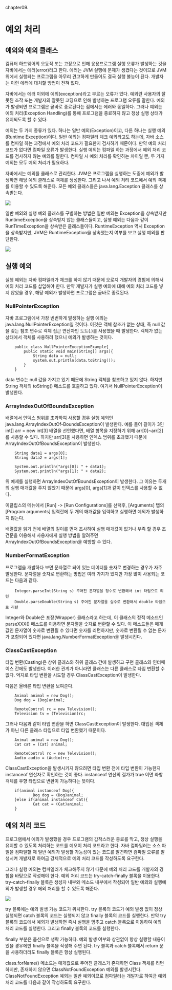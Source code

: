 chapter09.

예외 처리
===========================

## 예외와 예외 클래스

컴퓨터 하드웨어의 오동작 또는 고장으로 인해 응용프로그램 실행 오류가 발생하는 것을 자바에서는 에러(error)라고 한다. 에러는 JVM 실행에 문제가 생겼다는 것이므로 JVM 위에서 실행되는 프로그램을 아무리 견고하게 만들어도 결국 실행 불능이 된다. 개발자는 이런 에러에 대처할 방법이 전혀 없다.

자바에서는 에러 이외에 예외(exception)라고 부르는 오류가 있다. 예외란 사용자의 잘못된 조작 또는 개발자의 잘못된 코딩으로 인해 발생하는 프로그램 오류를 말한다. 예외가 발생되면 프로그램은 곧바로 종료된다는 점에서는 에러와 동일하다. 그러나 예외는 예외 처리(Exception Handling)를 통해 프로그램을 종료하지 않고 정상 실행 상태가 유지되도록 할 수 있다.

예외는 두 가지 종류가 있다. 하나는 일반 예외(Exception)이고, 다른 하나는 실행 예외(Runtime Exception)이다. 일반 예외는 컴파일러 체크 예외라고도 하는데, 자바 소스를 컴파일 하는 과정에서 예외 처리 코드가 필요한지 검사하기 때문이다. 만약 예외 처리 코드가 없다면 컴파일 오류가 발생한다. 실행 예외는 컴파일 하는 과정에서 예외 처리 코드를 검사하지 않는 예외를 말한다. 컴파일 시 예외 처리를 확인하는 차이일 뿐, 두 가지 예외는 모두 예외 처리가 필요하다.

자바에서는 예외를 클래스로 관리한다. JVM은 프로그램을 실행하는 도중에 예외가 발생하면 해당 예외 클래스로 객체를 생성한다. 그리고 나서 예외 처리 코드에서 예외 객체를 이용할 수 있도록 해준다. 모든 예외 클래스들은 java.lang.Exception 클래스를 상속받는다.


<img src ="http://mblogthumb4.phinf.naver.net/20160525_127/mals93_1464110192410HQNY8_JPEG/%BF%B9%BF%DC1.jpg?type=w800"></img>

일반 예외와 실행 예외 클래스를 구별하는 방법은 일반 예외는 Exception을 상속받지만 RuntimeException을 상속받지 않는 클래스들이고, 실행 예외는 다음과 같이 RunTimeException을 상속받은 클래스들이다. RuntimeException 역시 Exception을 상속받지만, JVM은 RuntimeException을 상속했는지 여부를 보고 실행 예외를 판단한다.

<img src="https://mblogthumb-phinf.pstatic.net/20160525_93/mals93_14641101922004y22y_JPEG/%BD%C7%C7%E0%BF%B9%BF%DC.jpg?type=w800"></img>


## 실행 예외

실행 예외는 자바 컴파일러가 체크를 하지 않기 때문에 오로지 개발자의 경험에 의해서 예외 처리 코드를 삽입해야 한다. 만약 개발자가 실행 예외에 대해 예외 처리 코드를 넣지 않았을 경우, 해당 예외가 발생하면 프로그램은 곧바로 종료된다.

### NullPointerException

자바 프로그램에서 가장 빈번하게 발생하는 실행 예외는 java.lang.NullPointerException일 것이다. 이것은 객체 참조가 없는 상태, 즉 null 값을 갖는 참조 변수로 객체 접근 연산자인 도트(.)를 사용했을 때 발생한다. 객체가 없는 상태에서 객체를 사용하려 했으니 예외가 발생하는 것이다.

		public class NullPointerExceptionExample{
			public static void main(String[] args){
				String data = null;
				system.out.println(data.toString());
			}
		}

data 변수는 null 값을 가지고 있기 때문에 String 객체를 참조하고 있지 않다. 하지만 String 객체의 toString() 메소드를 호출하고 있다. 여기서 NullPointerException이 발생한다.

### ArrayIndexOutOfBoundsException

배열에서 인덱스 범위를 초과하여 사용할 경우 실행 예외인 java.lang.ArrayIndexOutOf-BoundsException이 발생한다. 예를 들어 길이가 3인 int[] arr = new int[3] 배열을 선언했다면, 배열 항목을 지정하기 위해 arr[0]~arr[2]를 사용할 수 있다. 하지만 arr[3]을 사용하면 인덱스 범위를 초과했기 때문에 ArrayIndexOutOfBoundsException이 발생한다.

		String data1 = args[0];
		String data2 = args[1];
		
		System.out.println("args[0]: " + data1);
		System.out.println("args[1]: " + data2);

위 예제를 실행하면 ArrayIndexOutOfBoundsException이 발생한다. 그 이유는 두개의 실행 매개값을 주지 않았기 때문에 args[0], args[1]과 같이 인덱스를 사용할 수 없다.

이클립스의 메뉴에서 [Run] -> [Run Configurations]를 선택후, [Arguments] 탭의 [Program arguments] 입력란에 두 개의 매개값을 입력하고 실행하면 예외가 발생하지 않는다.

배열값을 읽기 전에 배열의 길이를 먼저 조사하여 실행 매개값이 없거나 부족 할 경우 조건문을 이용해서 사용자에게 실행 방법을 알려주면 ArrayIndexOutOfBoundsException을 예방할 수 있다.

### NumberFormatException

프로그램을 개발하다 보면 문자열로 되어 있는 데이터를 숫자로 변경하는 경우가 자주 발생한다. 문자열을 숫자로 변환하는 방법은 여러 가지가 있지만 가장 많이 사용되는 코드는 다음과 같다.

		Integer.parseInt(String s) 주어진 문자열을 정수로 변환해서 int 타입으로 리턴
		Double.parseDouble(String s) 주어진 문자열을 실수로 변환해서 double 타입으로 리턴

Integer와 Double은 포장(Wrapper) 클래스라고 하는데, 이 클래스의 정적 메소드인 parseXXX() 메소드를 이용하면 문자열을 숫자로 변환할 수 있다. 이 메소드들은 매개값인 문자열이 숫자로 변환될 수 있다면 숫자를 리턴하지만, 숫자로 변환될 수 없는 문자가 포함되어 있다면 java.lang.NumberFormatException을 발생시킨다.


### ClassCastException

타입 변환(Casting)은 상위 클래스와 하위 클래스 간에 발생하고 구현 클래스와 인터페이스 간에도 발생한다. 이러한 관계가 아니라면 클래스는 다른 클래스로 타입 변환할 수 없다. 억지로 타입 변환을 시도할 경우 ClassCastException이 발생한다.

다음은 올바른 타입 변환을 보여준다.

		Animal animal = new Dog();
		Dog dog = (Dog)animal;
		
		RemoteControl rc = new Television();
		Television tv = (Television)rc;
		
그러나 다음과 같이 타입 변환을 하면 ClassCastException이 발생한다. 대입된 객체가 아닌 다른 클래스 타입으로 타입 변환했기 때문이다.

		Animal animal = new Dog();
		Cat cat = (Cat) animal;
		
		RemoteControl rc = new Television();
		Audio audio = (Audio)rc;

ClassCastException을 발생시키지 않으려면 타입 변환 전에 타입 변환이 가능한지 instanceof 연산자로 확인하는 것이 좋다. instanceof 연산의 결가가 true 이면 좌항 객체를 우향 타입으로 변환이 가능하다는 뜻이다.

		
		if(animal instanceof Dog){
				Dog dog = (Dog)animal;
		}else if(animal instanceof Cat){
				Cat cat = (Cat)animal;
		}
		

## 예외 처리 코드
프로그램에서 예외가 발생했을 경우 프로그램의 갑작스러운 종료를 막고, 정상 실행을 유지할 수 있도록 처리하는 코드를 예오이 처리 코드라고 한다. 자바 컴파일러는 소스 파일을 컴파일할 때 일반 예외가 발생할 가능성이 있는 코드를 발견하면 컴파일 오류를 발생시켜 개발자로 하여금 강제적으로 예외 처리 코드를 작성하도록 요구한다.

그러나 실행 예외는 컴파일러가 체크해주지 않기 때문에 예외 처리 코드를 개발자의 경험을 바탕으로 작성해야 한다. 예외 처리 코드는 try-catch-finally 블록을 이용한다. try-catch-finally 블록은 생성자 내부와 메소드 내부에서 작성되어 일반 예외와 실행예외가 발생할 경우 에외 처리를 할 수 있도록 해준다.

<img src="http://postfiles15.naver.net/20160525_158/mals93_1464112743040YNCp5_PNG/trycatch.png?type=w773"></img>

try 블록에는 예외 발생 가능 코드가 위치한다. try 블록의 코드가 예외 발생 없이 정상 실행되면 catch 블록의 코드는 실행되지 않고 finally 블록의 코드를 실행한다. 만약 try 블록의 코드에서 예외가 발생하면 즉시 실행을 멈추고 catch 블록으로 이동하여 예외 처리 코드를 실행한다. 그리고 finally 블록의 코드를 실행한다. 

finally 부분은 옵션으로 생략 가능하다. 예외 발생 여부와 상관없이 항상 실행할 내용이 있을 경우에만 finally 블록을 작성해 주면 된다. try 블록과 catch 블록에서 return 문을 사용하더라도 finally 블록은 항상 실행된다.

class.forName() 메소드는 매개값으로 주어진 클래스가 존재하면 Class 객체를 리턴하지만, 존재하지 않으면 ClassNotFoundException 예외를 발생시킨다. ClassNotFoundException 예외는 일반 예외이므로 컴파일러는 개발자로 하여금 예외 처리 코드를 다음과 같이 작성하도록 요구한다.



























